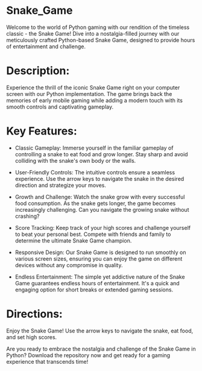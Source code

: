 # Snake_Game
Welcome to the world of Python gaming with our rendition of the timeless classic - the Snake Game! Dive into a nostalgia-filled journey with our meticulously crafted Python-based Snake Game, designed to provide hours of entertainment and challenge.

# Description:

Experience the thrill of the iconic Snake Game right on your computer screen with our Python implementation. The game brings back the memories of early mobile gaming while adding a modern touch with its smooth controls and captivating gameplay.

# Key Features:

* Classic Gameplay: Immerse yourself in the familiar gameplay of controlling a snake to eat food and grow longer. Stay sharp and avoid colliding with the snake's own body or the walls.

* User-Friendly Controls: The intuitive controls ensure a seamless experience. Use the arrow keys to navigate the snake in the desired direction and strategize your moves.

* Growth and Challenge: Watch the snake grow with every successful food consumption. As the snake gets longer, the game becomes increasingly challenging. Can you navigate the growing snake without crashing?

* Score Tracking: Keep track of your high scores and challenge yourself to beat your personal best. Compete with friends and family to determine the ultimate Snake Game champion.

* Responsive Design: Our Snake Game is designed to run smoothly on various screen sizes, ensuring you can enjoy the game on different devices without any compromise in quality.

* Endless Entertainment: The simple yet addictive nature of the Snake Game guarantees endless hours of entertainment. It's a quick and engaging option for short breaks or extended gaming sessions.

# Directions:
Enjoy the Snake Game! Use the arrow keys to navigate the snake, eat food, and set high scores.

Are you ready to embrace the nostalgia and challenge of the Snake Game in Python? Download the repository now and get ready for a gaming experience that transcends time!







